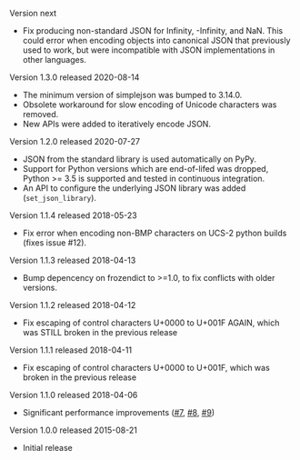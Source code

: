 Version next

* Fix producing non-standard JSON for Infinity, -Infinity, and NaN. This could
  error when encoding objects into canonical JSON that previously used to work,
  but were incompatible with JSON implementations in other languages.

Version 1.3.0 released 2020-08-14

* The minimum version of simplejson was bumped to 3.14.0.
* Obsolete workaround for slow encoding of Unicode characters was removed.
* New APIs were added to iteratively encode JSON.

Version 1.2.0 released 2020-07-27

* JSON from the standard library is used automatically on PyPy.
* Support for Python versions which are end-of-lifed was dropped, Python >= 3.5
  is supported and tested in continuous integration.
* An API to configure the underlying JSON library was added (`set_json_library`).

Version 1.1.4 released 2018-05-23

 * Fix error when encoding non-BMP characters on UCS-2 python builds
   (fixes issue #12).

Version 1.1.3 released 2018-04-13

 * Bump depencency on frozendict to >=1.0, to fix conflicts with older
   versions.

Version 1.1.2 released 2018-04-12

 * Fix escaping of control characters U+0000 to U+001F AGAIN, which was STILL
   broken in the previous release

Version 1.1.1 released 2018-04-11

 * Fix escaping of control characters U+0000 to U+001F, which was broken in
   the previous release

Version 1.1.0 released 2018-04-06

 * Significant performance improvements
   ([\#7](https://github.com/matrix-org/python-canonicaljson/pull/7),
   [\#8](https://github.com/matrix-org/python-canonicaljson/pull/8),
   [\#9](https://github.com/matrix-org/python-canonicaljson/pull/9))

Version 1.0.0 released 2015-08-21

 * Initial release
